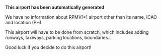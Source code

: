 **This airport has been automatically generated**

We have no information about RPMV[*] airport other than its name, ICAO and location (PH).

This airport will have to be done from scratch, which includes adding runways, taxiways, parking locations, boundaries...

Good luck if you decide to do this airport!